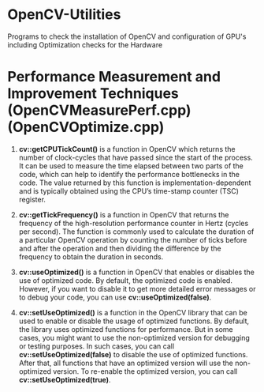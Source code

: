 # OpenCV-Utilities

Programs to check the installation of OpenCV and configuration of GPU's including Optimization checks for the Hardware

# Performance Measurement and Improvement Techniques (OpenCVMeasurePerf.cpp) (OpenCVOptimize.cpp)

1. **cv::getCPUTickCount()** is a function in OpenCV which returns the number of clock-cycles that have passed since the start of the process. It can be used to measure the time elapsed between two parts of the code, which can help to identify the performance bottlenecks in the code. The value returned by this function is implementation-dependent and is typically obtained using the CPU’s time-stamp counter (TSC) register.

2. **cv::getTickFrequency()** is a function in OpenCV that returns the frequency of the high-resolution performance counter in Hertz (cycles per second). The function is commonly used to calculate the duration of a particular OpenCV operation by counting the number of ticks before and after the operation and then dividing the difference by the frequency to obtain the duration in seconds.

3. **cv::useOptimized()** is a function in OpenCV that enables or disables the use of optimized code. By default, the optimized code is enabled. However, if you want to disable it to get more detailed error messages or to debug your code, you can use **cv::useOptimized(false)**.

4. **cv::setUseOptimized()** is a function in the OpenCV library that can be used to enable or disable the usage of optimized functions. By default, the library uses optimized functions for performance. But in some cases, you might want to use the non-optimized version for debugging or testing purposes. In such cases, you can call **cv::setUseOptimized(false)** to disable the use of optimized functions. After that, all functions that have an optimized version will use the non-optimized version. To re-enable the optimized version, you can call **cv::setUseOptimized(true)**. 

